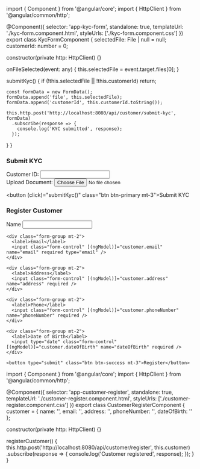 import { Component } from '@angular/core';
import { HttpClient } from '@angular/common/http';

@Component({
  selector: 'app-kyc-form',
  standalone: true,
  templateUrl: './kyc-form.component.html',
  styleUrls: ['./kyc-form.component.css']
})
export class KycFormComponent {
  selectedFile: File | null = null;
  customerId: number = 0;

  constructor(private http: HttpClient) {}

  onFileSelected(event: any) {
    this.selectedFile = event.target.files[0];
  }

  submitKyc() {
    if (!this.selectedFile || !this.customerId) return;

    const formData = new FormData();
    formData.append('file', this.selectedFile);
    formData.append('customerId', this.customerId.toString());

    this.http.post('http://localhost:8080/api/customer/submit-kyc', formData)
      .subscribe(response => {
        console.log('KYC submitted', response);
      });
  }
}
<div class="container mt-4">
  <h3>Submit KYC</h3>
  <div class="form-group">
    <label>Customer ID:</label>
    <input type="number" [(ngModel)]="customerId" class="form-control" />
  </div>

  <div class="form-group mt-2">
    <label>Upload Document:</label>
    <input type="file" (change)="onFileSelected($event)" class="form-control" />
  </div>

  <button (click)="submitKyc()" class="btn btn-primary mt-3">Submit KYC</button>
</div>
<div class="container mt-4">
  <h3>Register Customer</h3>

  <form (ngSubmit)="registerCustomer()">
    <div class="form-group">
      <label>Name</label>
      <input class="form-control" [(ngModel)]="customer.name" name="name" required />
    </div>

    <div class="form-group mt-2">
      <label>Email</label>
      <input class="form-control" [(ngModel)]="customer.email" name="email" required type="email" />
    </div>

    <div class="form-group mt-2">
      <label>Address</label>
      <input class="form-control" [(ngModel)]="customer.address" name="address" required />
    </div>

    <div class="form-group mt-2">
      <label>Phone</label>
      <input class="form-control" [(ngModel)]="customer.phoneNumber" name="phoneNumber" required />
    </div>

    <div class="form-group mt-2">
      <label>Date of Birth</label>
      <input type="date" class="form-control" [(ngModel)]="customer.dateOfBirth" name="dateOfBirth" required />
    </div>

    <button type="submit" class="btn btn-success mt-3">Register</button>
  </form>
</div>
import { Component } from '@angular/core';
import { HttpClient } from '@angular/common/http';

@Component({
  selector: 'app-customer-register',
  standalone: true,
  templateUrl: './customer-register.component.html',
  styleUrls: ['./customer-register.component.css']
})
export class CustomerRegisterComponent {
  customer = {
    name: '',
    email: '',
    address: '',
    phoneNumber: '',
    dateOfBirth: ''
  };

  constructor(private http: HttpClient) {}

  registerCustomer() {
    this.http.post('http://localhost:8080/api/customer/register', this.customer)
      .subscribe(response => {
        console.log('Customer registered', response);
      });
  }
}
